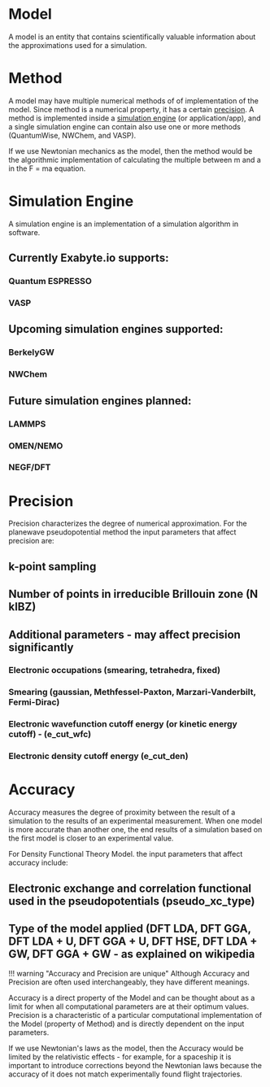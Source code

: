 <!-- TODO by MH -->

# Model
A model is an entity that contains scientifically valuable information about the approximations used for a simulation.

# Method
A model may have multiple numerical methods of of implementation of the model.  Since method is a numerical property, it has a certain [precision](#precision).  A method is implemented inside a [simulation engine](#simulation-engine) (or application/app), and a single simulation engine can contain also use one or more methods (QuantumWise, NWChem, and VASP).

If we use Newtonian mechanics as the model, then the method would be the algorithmic implementation of calculating the multiple between m and a in the F = ma equation.

# Simulation Engine
A simulation engine is an implementation of a simulation algorithm in software.
## Currently Exabyte.io supports:
### Quantum ESPRESSO
### VASP
## Upcoming simulation engines supported:
### BerkelyGW
### NWChem
## Future simulation engines planned:
### LAMMPS
### OMEN/NEMO
### NEGF/DFT

# Precision
Precision characterizes the degree of numerical approximation.  For the planewave pseudopotential method the input parameters that affect precision are:
## k-point sampling
## Number of points in irreducible Brillouin zone (N kIBZ)
## Additional parameters - may affect precision significantly
### Electronic occupations (smearing, tetrahedra, fixed)
### Smearing (gaussian, Methfessel-Paxton, Marzari-Vanderbilt, Fermi-Dirac)
### Electronic wavefunction cutoff energy (or kinetic energy cutoff) - (e_cut_wfc)
### Electronic density cutoff energy (e_cut_den)

# Accuracy
Accuracy measures  the degree of proximity between the result of a simulation to the results of an experimental measurement. When one model is more accurate than another one, the end results of a simulation based on the first model is closer to an experimental value.

For Density Functional Theory Model. the input parameters that affect accuracy include:
## Electronic exchange and correlation functional used in the pseudopotentials (pseudo_xc_type)
## Type of the model applied (DFT LDA, DFT GGA, DFT LDA + U, DFT GGA + U, DFT HSE, DFT LDA + GW, DFT GGA + GW - as explained on wikipedia

!!! warning "Accuracy and Precision are unique"
    Although Accuracy and Precision are often used interchangeably, they have different meanings.

Accuracy is a direct property of the Model and can be thought about as a limit for when all computational parameters are at their optimum values.
Precision is a characteristic of a particular computational implementation of the Model (property of Method) and is directly dependent on the input parameters.

If we use Newtonian's laws as the model, then the Accuracy would be limited by the relativistic effects - for example, for a spaceship it is important to introduce corrections beyond the Newtonian laws because the accuracy of it does not match experimentally found flight trajectories.